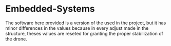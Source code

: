 # Embedded-Systems
The software here provided is a version of the used in the project, but it has minor differences in the values because in every adjust made in the structure, theses values are reseted for granting the proper stabilization of the drone.

